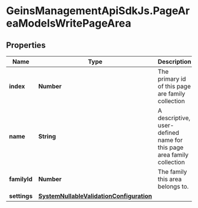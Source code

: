 # GeinsManagementApiSdkJs.PageAreaModelsWritePageArea

## Properties

Name | Type | Description | Notes
------------ | ------------- | ------------- | -------------
**index** | **Number** | The primary id of this page are family collection | [optional] 
**name** | **String** | A descriptive, user-defined name for this page area family collection | [optional] 
**familyId** | **Number** | The family this area belongs to. | [optional] 
**settings** | [**SystemNullableValidationConfiguration**](SystemNullableValidationConfiguration.md) |  | [optional] 


